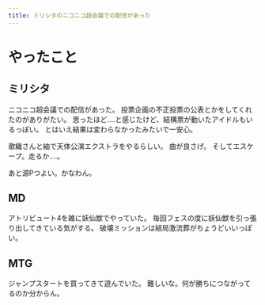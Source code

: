 ```yaml
---
title: ミリシタのニコニコ超会議での配信があった
---
```


# やったこと

## ミリシタ

ニコニコ超会議での配信があった。
投票企画の不正投票の公表とかをしてくれたのがありがたい。
思ったほど‥‥と感じたけど、結構票が動いたアイドルもいるっぽい。
とはいえ結果は変わらなかったみたいで一安心。

歌織さんと紬で天体公演エクストラをやるらしい。
曲が良さげ。
そしてエスケープ。走るか‥‥。

あと源Pつよい。かなわん。

## MD

アトリビュート4を雑に妖仙獣でやっていた。
毎回フェスの度に妖仙獣を引っ張り出してきている気がする。
破壊ミッションは結局激流葬がちょうどいいっぽい。

## MTG

ジャンプスタートを買ってきて遊んでいた。
難しいな。何が勝ちにつながってるのか分からん。
